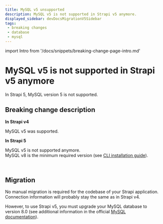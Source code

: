 ```yaml
---
title: MySQL v5 unsupported
description: MySQL v5 is not supported in Strapi v5 anymore.
displayed_sidebar: devDocsMigrationV5Sidebar
tags:
 - breaking changes
 - database
 - mysql
---
```


import Intro from '/docs/snippets/breaking-change-page-intro.md'

# MySQL v5 is not supported in Strapi v5 anymore

In Strapi 5, MySQL version 5 is not supported.<Intro />

## Breaking change description

<SideBySideContainer>

<SideBySideColumn>

**In Strapi v4**

MySQL v5 was supported.

</SideBySideColumn>

<SideBySideColumn>

**In Strapi 5**

MySQL v5 is not supported anymore.<br />
MySQL v8 is the minimum required version (see [CLI installation guide](/dev-docs/installation/cli)).

</SideBySideColumn>

</SideBySideContainer>

<br />

## Migration

<!-- TODO: update this sentence -->
No manual migration is required for the codebase of your Strapi application.
Connection information will probably stay the same as in Strapi v4.

However, to use Strapi v5, you must upgrade your MySQL database to version 8.0 (see additional information in the official [MySQL documentation](https://dev.mysql.com/doc/relnotes/mysql/8.0/en/)).
